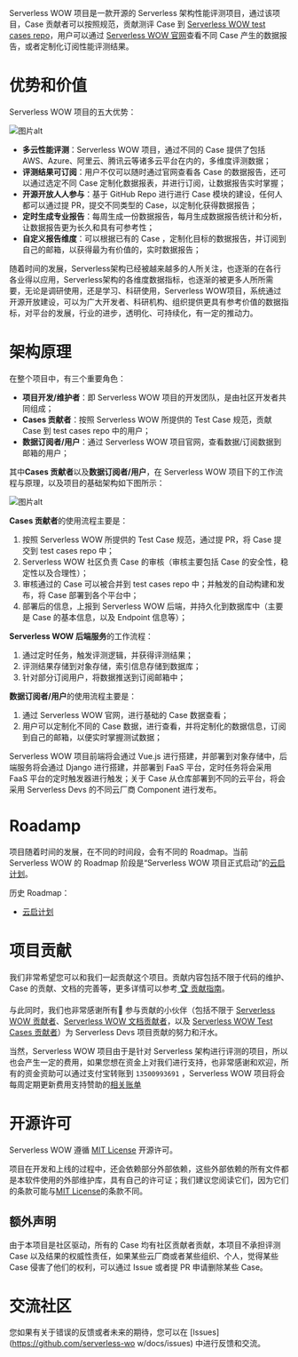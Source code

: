 Serverless WOW 项目是一款开源的 Serverless 架构性能评测项目，通过该项目，Case 贡献者可以按照规范，贡献测评 Case 到 [Serverless WOW test cases repo](https://github.com/serverless-wow/test-cases)，用户可以通过 [Serverless WOW 官网](https://www.serverless-wow.com)查看不同 Case 产生的数据报告，或者定制化订阅性能评测结果。

# 优势和价值

Serverless WOW 项目的五大优势：

![图片alt](https://serverless-article-picture.oss-cn-hangzhou.aliyuncs.com/1645340483014_20220220070130009977.png)

- **多云性能评测**：Serverless WOW 项目，通过不同的 Case 提供了包括 AWS、Azure、阿里云、腾讯云等诸多云平台在内的，多维度评测数据；
- **评测结果可订阅**：用户不仅可以随时通过官网查看各 Case 的数据报告，还可以通过选定不同 Case 定制化数据报表，并进行订阅，让数据报告实时掌握；
- **开源开放人人参与**：基于 GitHub Repo 进行进行 Case 模块的建设，任何人都可以通过提 PR，提交不同类型的 Case，以定制化获得数据报告；
- **定时生成专业报告**：每周生成一份数据报告，每月生成数据报告统计和分析，让数据报告更为长久和具有可参考性；
- **自定义报告维度**：可以根据已有的 Case ，定制化目标的数据报告，并订阅到自己的邮箱，以获得最为有价值的，实时数据报告；

随着时间的发展，Serverless架构已经被越来越多的人所关注，也逐渐的在各行各业得以应用，Serverless架构的各维度数据指标，也逐渐的被更多人所所需要，无论是调研使用，还是学习、科研使用，Serverless WOW项目，系统通过开源开放建设，可以为广大开发者、科研机构、组织提供更具有参考价值的数据指标，对平台的发展，行业的进步，透明化、可持续化，有一定的推动力。

# 架构原理

在整个项目中，有三个重要角色：

- **项目开发/维护者**：即 Serverless WOW 项目的开发团队，是由社区开发者共同组成；
- **Cases 贡献者**：按照 Serverless WOW 所提供的 Test Case 规范，贡献 Case 到 test cases repo 中的用户；
- **数据订阅者/用户**：通过 Serverless WOW 项目官网，查看数据/订阅数据到邮箱的用户；

其中**Cases 贡献者**以及**数据订阅者/用户**，在 Serverless WOW 项目下的工作流程与原理，以及项目的基础架构如下图所示：

![图片alt](https://serverless-article-picture.oss-cn-hangzhou.aliyuncs.com/1645344895824_20220220081457772467.png)

**Cases 贡献者**的使用流程主要是：

1. 按照 Serverless WOW 所提供的 Test Case 规范，通过提 PR，将 Case 提交到 test cases repo 中；
2. Serverless WOW 社区负责 Case 的审核（审核主要包括 Case 的安全性，稳定性以及合理性）；
3. 审核通过的 Case 可以被合并到 test cases repo 中；并触发的自动构建和发布，将 Case 部署到各个平台中；
4. 部署后的信息，上报到 Serverless WOW 后端，并持久化到数据库中（主要是 Case 的基本信息，以及 Endpoint 信息等）；

**Serverless WOW 后端服务**的工作流程：

1. 通过定时任务，触发评测逻辑，并获得评测结果；
2. 评测结果存储到对象存储，索引信息存储到数据库；
3. 针对部分订阅用户，将数据推送到订阅邮箱中；

**数据订阅者/用户**的使用流程主要是：

1. 通过 Serverless WOW 官网，进行基础的 Case 数据查看；
2. 用户可以定制化不同的 Case 数据，进行查看，并将定制化的数据信息，订阅到自己的邮箱，以便实时掌握测试数据；

Serverless WOW 项目前端将会通过 Vue.js 进行搭建，并部署到对象存储中，后端服务将会通过 Django 进行搭建，并部署到 FaaS 平台，定时任务将会采用 FaaS 平台的定时触发器进行触发；关于 Case 从仓库部署到不同的云平台，将会采用 Serverless Devs 的不同云厂商 Component 进行发布。

# Roadamp

项目随着时间的发展，在不同的时间段，会有不同的 Roadmap。当前 Serverless WOW 的 Roadmap 阶段是“Serverless WOW 项目正式启动”的[云启计划](https://github.com/orgs/serverless-wow/projects/1)。

历史 Roadmap：

- [云启计划](https://github.com/orgs/serverless-wow/projects/1)

# 项目贡献

我们非常希望您可以和我们一起贡献这个项目。贡献内容包括不限于代码的维护、Case 的贡献、文档的完善等，更多详情可以参考[ 🏆 贡献指南](./CONTRIBUTING.md)。

与此同时，我们也非常感谢所有👬 参与贡献的小伙伴（包括不限于 [Serverless WOW 贡献者](https://github.com/Serverless-WOW/website/graphs/contributors)、[Serverless WOW 文档贡献者](https://github.com/Serverless-WOW/docs/graphs/contributors)，以及 [Serverless WOW Test Cases 贡献者](https://github.com/Serverless-WOW/test-cases/graphs/contributors)）为 Serverless Devs 项目贡献的努力和汗水。

当然，Serverless WOW 项目由于是针对 Serverless 架构进行评测的项目，所以也会产生一定的费用，如果您想在资金上对我们进行支持，也非常感谢和欢迎，所有的资金资助可以通过支付宝转账到 `13500993691` ，Serverless WOW 项目将会每周定期更新费用支持赞助的[相关账单](./bill.md)

# 开源许可

Serverless WOW 遵循 [MIT License](./LICENSE) 开源许可。

项目在开发和上线的过程中，还会依赖部分外部依赖，这些外部依赖的所有文件都是本软件使用的外部维护库，具有自己的许可证；我们建议您阅读它们，因为它们的条款可能与[MIT License](./LICENSE)的条款不同。

## 额外声明

由于本项目是社区驱动，所有的 Case 均有社区贡献者贡献，本项目不承担评测 Case 以及结果的权威性责任，如果某些云厂商或者某些组织、个人，觉得某些 Case 侵害了他们的权利，可以通过 Issue 或者提 PR 申请删除某些 Case。

# 交流社区

您如果有关于错误的反馈或者未来的期待，您可以在 [Issues](https://github.com/serverless-wo w/docs/issues) 中进行反馈和交流。
